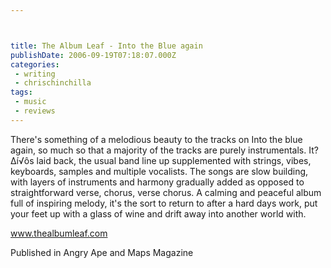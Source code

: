 ```yaml
---



title: The Album Leaf - Into the Blue again
publishDate: 2006-09-19T07:18:07.000Z
categories:
 - writing
 - chrischinchilla
tags: 
 - music 
 - reviews
---
```


There's something of a melodious beauty to the tracks on Into the blue again, so much so that a majority of the tracks are purely instrumentals. It?∆í√ôs laid back, the usual band line up supplemented with strings, vibes, keyboards, samples and multiple vocalists. The songs are slow building, with layers of instruments and harmony gradually added as opposed to straightforward verse, chorus, verse chorus. A calming and peaceful album full of inspiring melody, it's the sort to return to after a hard days work, put your feet up with a glass of wine and drift away into another world with.

<a href='https://www.thealbumleaf.com' target='_blank'>www.thealbumleaf.com</a>

Published in Angry Ape and Maps Magazine
